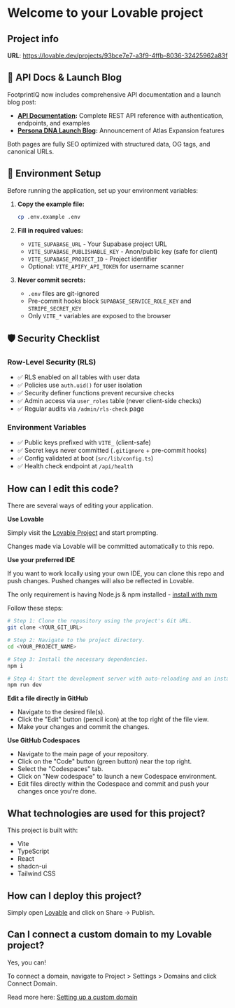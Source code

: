 # Welcome to your Lovable project

## Project info

**URL**: https://lovable.dev/projects/93bce7e7-a3f9-4ffb-8036-32425962a83f

## 📘 API Docs & Launch Blog

FootprintIQ now includes comprehensive API documentation and a launch blog post:

- **[API Documentation](/docs/api):** Complete REST API reference with authentication, endpoints, and examples
- **[Persona DNA Launch Blog](/blog/persona-dna-and-evidence-packs):** Announcement of Atlas Expansion features

Both pages are fully SEO optimized with structured data, OG tags, and canonical URLs.

## 🔐 Environment Setup

Before running the application, set up your environment variables:

1. **Copy the example file:**
   ```sh
   cp .env.example .env
   ```

2. **Fill in required values:**
   - `VITE_SUPABASE_URL` - Your Supabase project URL
   - `VITE_SUPABASE_PUBLISHABLE_KEY` - Anon/public key (safe for client)
   - `VITE_SUPABASE_PROJECT_ID` - Project identifier
   - Optional: `VITE_APIFY_API_TOKEN` for username scanner

3. **Never commit secrets:**
   - `.env` files are git-ignored
   - Pre-commit hooks block `SUPABASE_SERVICE_ROLE_KEY` and `STRIPE_SECRET_KEY`
   - Only `VITE_*` variables are exposed to the browser

## 🛡️ Security Checklist

### Row-Level Security (RLS)
- ✅ RLS enabled on all tables with user data
- ✅ Policies use `auth.uid()` for user isolation  
- ✅ Security definer functions prevent recursive checks
- ✅ Admin access via `user_roles` table (never client-side checks)
- ✅ Regular audits via `/admin/rls-check` page

### Environment Variables
- ✅ Public keys prefixed with `VITE_` (client-safe)
- ✅ Secret keys never committed (`.gitignore` + pre-commit hooks)
- ✅ Config validated at boot (`src/lib/config.ts`)
- ✅ Health check endpoint at `/api/health`

## How can I edit this code?

There are several ways of editing your application.

**Use Lovable**

Simply visit the [Lovable Project](https://lovable.dev/projects/93bce7e7-a3f9-4ffb-8036-32425962a83f) and start prompting.

Changes made via Lovable will be committed automatically to this repo.

**Use your preferred IDE**

If you want to work locally using your own IDE, you can clone this repo and push changes. Pushed changes will also be reflected in Lovable.

The only requirement is having Node.js & npm installed - [install with nvm](https://github.com/nvm-sh/nvm#installing-and-updating)

Follow these steps:

```sh
# Step 1: Clone the repository using the project's Git URL.
git clone <YOUR_GIT_URL>

# Step 2: Navigate to the project directory.
cd <YOUR_PROJECT_NAME>

# Step 3: Install the necessary dependencies.
npm i

# Step 4: Start the development server with auto-reloading and an instant preview.
npm run dev
```

**Edit a file directly in GitHub**

- Navigate to the desired file(s).
- Click the "Edit" button (pencil icon) at the top right of the file view.
- Make your changes and commit the changes.

**Use GitHub Codespaces**

- Navigate to the main page of your repository.
- Click on the "Code" button (green button) near the top right.
- Select the "Codespaces" tab.
- Click on "New codespace" to launch a new Codespace environment.
- Edit files directly within the Codespace and commit and push your changes once you're done.

## What technologies are used for this project?

This project is built with:

- Vite
- TypeScript
- React
- shadcn-ui
- Tailwind CSS

## How can I deploy this project?

Simply open [Lovable](https://lovable.dev/projects/93bce7e7-a3f9-4ffb-8036-32425962a83f) and click on Share -> Publish.

## Can I connect a custom domain to my Lovable project?

Yes, you can!

To connect a domain, navigate to Project > Settings > Domains and click Connect Domain.

Read more here: [Setting up a custom domain](https://docs.lovable.dev/features/custom-domain#custom-domain)
